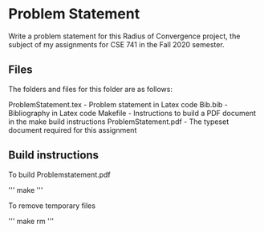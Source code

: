 # Problem Statement

Write a problem statement for this Radius of Convergence project, the subject of
my assignments for CSE 741 in the Fall 2020 semester.

## Files

The folders and files for this folder are as follows:

ProblemStatement.tex - Problem statement in Latex code
Bib.bib - Bibliography in Latex code
Makefile - Instructions to build a PDF document in the make build instructions
ProblemStatement.pdf - The typeset document required for this assignment

## Build instructions

To build Problemstatement.pdf

'''
make
'''

To remove temporary files

'''
make rm
'''
